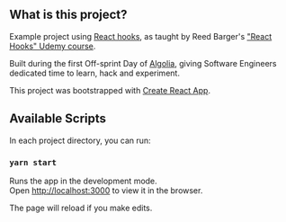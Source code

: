 ## What is this project?

Example project using [React hooks](https://reactjs.org/docs/hooks-intro.html), as taught by Reed Barger's ["React Hooks" Udemy course](https://www.udemy.com/react-hooks/).

Built during the first Off-sprint Day of [Algolia](https://www.algolia.com/), giving Software Engineers dedicated time to learn, hack and experiment. 

This project was bootstrapped with [Create React App](https://github.com/facebook/create-react-app).

## Available Scripts

In each project directory, you can run:

### `yarn start`

Runs the app in the development mode.<br>
Open [http://localhost:3000](http://localhost:3000) to view it in the browser.

The page will reload if you make edits.<br>